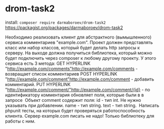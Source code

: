# drom-task2

install: `composer require darmaboroev/drom-task2`
https://packagist.org/packages/darmaboroev/drom-task2

Необходимо реализовать клиент для абстрактного (вымышленного) сервиса комментариев "example.com". Проект должен представлять класс или набор классов, который будет делать http запросы к серверу. На выходе должна получиться библиотека, который можно будет подключить через composer к любому другому проекту. У этого сервиса есть 3 метода: GET  HYPERLINK "http://example.com/comments"http://example.com/comments - возвращает список комментариев POST  HYPERLINK "http://example.com/comment"http://example.com/comment - добавить комментарий. PUT  HYPERLINK "http://example.com/comment/"http://example.com/comment/{id} - по идентификатору комментария обновляет поля, которые были в в запросе  Объект comment содержит поля: id - тип int. Не нужно указывать при добавлении. name - тип string. text - тип string.  Написать phpunit тесты, на которых будет проверяться работоспособность клиента. Сервер example.com писать не надо! Только библиотеку для работы с ним.

